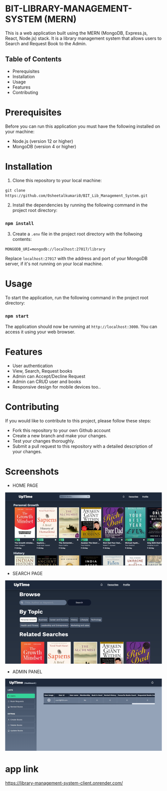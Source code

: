 # BIT-LIBRARY-MANAGEMENT-SYSTEM (MERN)

This is a web application built using the MERN (MongoDB, Express.js, React, Node.js) stack. It is a library management system that allows users to Search and Request Book to the Admin.

## Table of Contents
+ Prerequisites
+ Installation
+ Usage
+ Features
+ Contributing

# Prerequisites

Before you can run this application you must have the following installed on your machine:
+ Node.js (version 12 or higher)
+ MongoDB (version 4 or higher)

# Installation

1. Clone this repository to your local machine:

`git clone https://github.com/0sheetalkumari0/BIT_Lib_Management_System.git`

2. Install the dependencies by running the following command in the project root directory:

### `npm install`

3. Create a `.env` file in the project root directory with the follwoing contents:

`MONGODB_URI=mongodb://localhost:27017/library`

Replace `localhost:27017` with the address and port of your MongoDB server, if it's not running on your local machine.

# Usage

To start the application, run the following command in the project root directory:

### `npm start`

The application should now be running at `http://localhost:3000`. You can access it using your web browser.

# Features

+ User authentication
+ View, Search, Request books
+ Admin can Accept/Decline Request
+ Admin can CRUD user and books
+ Responsive design for mobile devices too..

# Contributing

If you would like to contribute to this project, please follow these steps:

+ Fork this repository to your own Github account
+ Create a new branch and make your changes.
+ Test your changes thoroughly.
+ Submit a pull request to this repository with a detailed description of your changes.

# Screenshots
+ HOME PAGE

![Home page](https://github.com/dinesh6383/LIBRARY-MANAGEMENT-SYSTEM/blob/main/Homepage.png?raw=true
)

+ SEARCH PAGE

![Home page](https://github.com/dinesh6383/LIBRARY-MANAGEMENT-SYSTEM/blob/main/SearchPage.png?raw=true
)

+ ADMIN PANEL

![Home page](https://github.com/dinesh6383/LIBRARY-MANAGEMENT-SYSTEM/blob/main/Admin%20Page.png?raw=true
)

# app link
https://library-management-system-client.onrender.com/
